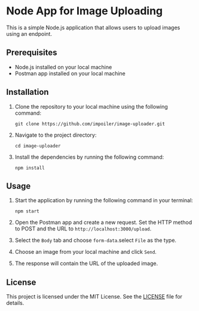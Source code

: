 # Node App for Image Uploading

This is a simple Node.js application that allows users to upload images using an endpoint. 

## Prerequisites
- Node.js installed on your local machine
- Postman app installed on your local machine

## Installation
1. Clone the repository to your local machine using the following command: 

    ```
    git clone https://github.com/impoiler/image-uploader.git
    ```
    
2. Navigate to the project directory: 

    ```
    cd image-uploader
    ```
    
3. Install the dependencies by running the following command: 

    ```
    npm install
    ```

## Usage
1. Start the application by running the following command in your terminal: 

    ```
    npm start
    ```
    
2. Open the Postman app and create a new request. Set the HTTP method to POST and the URL to `http://localhost:3000/upload`.

3. Select the `Body` tab and choose `form-data`.select `File` as the type.

4. Choose an image from your local machine and click `Send`.

5. The response will contain the URL of the uploaded image.

## License
This project is licensed under the MIT License. See the [LICENSE](LICENSE) file for details.
